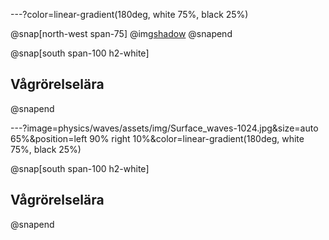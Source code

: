 
---?color=linear-gradient(180deg, white 75%, black 25%)

@snap[north-west span-75]
@img[shadow](physics/waves/assets/img/Surface_waves-1024.jpg)
@snapend

@snap[south span-100 h2-white]
## Vågrörelselära
@snapend

---?image=physics/waves/assets/img/Surface_waves-1024.jpg&size=auto 65%&position=left 90% right 10%&color=linear-gradient(180deg, white 75%, black 25%)

@snap[south span-100 h2-white]
## Vågrörelselära
@snapend